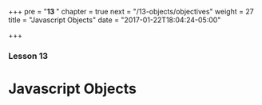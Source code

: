 +++
pre = "<b>13 </b>"
chapter = true
next = "/13-objects/objectives"
weight = 27
title = "Javascript Objects"
date = "2017-01-22T18:04:24-05:00"

+++

### Lesson 13

# Javascript Objects
